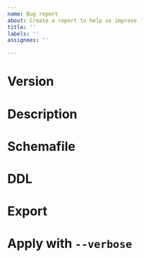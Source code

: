 ```yaml
---
name: Bug report
about: Create a report to help us improve
title: ''
labels: ''
assignees: ''

---
```


<!--
Please be sure to write the following information:
(以下の情報を必ず書いてください)
-->

# Version

<!--
* Ridgepole
* Ruby
* Rails/Active Record
* MySQL/PostgreSQL
-->

# Description

<!--
* Commands and arguments when executing Ridgepole
* What wasn't as expected?
-->

# Schemafile

<!--
The content of the Schemafile you are trying to apply.
-->

# DDL

<!--
DDL for the schema you are trying to change.
(Using mysqldump/pg_dump, etc.)
-->

# Export

<!--
Output of `ridgepole --export`.
-->

# Apply with `--verbose`

<!--
Output of `ridgepole --apply --verbose`.
-->

